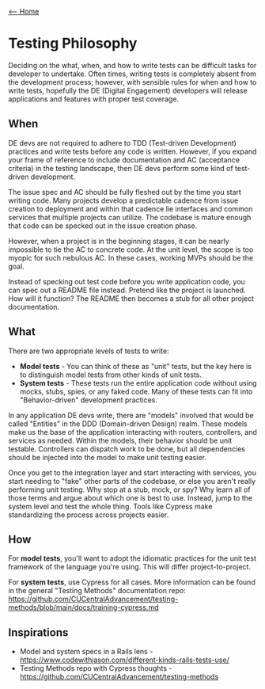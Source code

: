 [<-- Home](/readme.md)

# Testing Philosophy

Deciding on the what, when, and how to write tests can be difficult tasks for developer to 
undertake. Often times, writing tests is completely absent from the development process; 
however, with sensible rules for when and how to write tests, hopefully the DE 
(Digital Engagement) developers will release applications and features with proper test coverage.

## When

DE devs are not required to adhere to TDD (Test-driven Development) practices and write tests
before any code is written. However, if you expand your frame of reference to include 
documentation and AC (acceptance criteria) in the testing landscape, then DE devs perform some 
kind of test-driven development.

The issue spec and AC should be fully fleshed out by the time you start writing code. Many
projects develop a predictable cadence from issue creation to deployment and within that 
cadence lie interfaces and common services that multiple projects can utilize. The codebase
is mature enough that code can be specked out in the issue creation phase.

However, when a project is in the beginning stages, it can be nearly impossible to tie the 
AC to concrete code. At the unit level, the scope is too myopic for such nebulous AC. 
In these cases, working MVPs should be the goal.

Instead of specking out test code before you write application code, you can spec out a 
README file instead. Pretend like the project is launched. How will it function? The README
then becomes a stub for all other project documentation.

## What

There are two appropriate levels of tests to write:

- **Model tests** - You can think of these as "unit" tests, but the key here is to distinguish
  model tests from other kinds of unit tests. 
- **System tests** - These tests run the entire application code without using mocks, stubs, 
  spies, or any faked code. Many of these tests can fit into "Behavior-driven" development
  practices.
  
In any application DE devs write, there are "models" involved that would be called "Entities"
in the DDD (Domain-driven Design) realm. These models make us the base of the application
interacting with routers, controllers, and services as needed. Within the models, their
behavior should be unit testable. Controllers can dispatch work to be done, but all 
dependencies should be injected into the model to make unit testing easier.

Once you get to the integration layer and start interacting with services, you start needing
to "fake" other parts of the codebase, or else you aren't really performing unit testing. Why
stop at a stub, mock, or spy? Why learn all of those terms and argue about which one is best
to use. Instead, jump to the system level and test the whole thing. Tools like Cypress make
standardizing the process across projects easier.

## How

For **model tests**, you'll want to adopt the idiomatic practices for the unit test framework
of the language you're using. This will differ project-to-project.

For **system tests**, use Cypress for all cases. More information can be found in the general
"Testing Methods" documentation repo:
https://github.com/CUCentralAdvancement/testing-methods/blob/main/docs/training-cypress.md

## Inspirations

- Model and system specs in a Rails lens - https://www.codewithjason.com/different-kinds-rails-tests-use/
- Testing Methods repo with Cypress thoughts - https://github.com/CUCentralAdvancement/testing-methods
